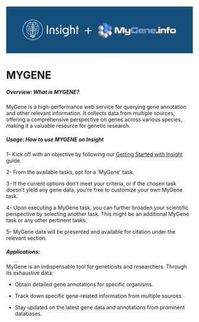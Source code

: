 ![](/_static/features/insight_mygene.png)

# MYGENE

##### Overview: What is MYGENE?

MyGene is a high-performance web service for querying gene annotation and other relevant information. It collects data from multiple sources, offering a comprehensive perspective on genes across various species, making it a valuable resource for genetic research.

##### Usage: How to use MYGENE on Insight

1- Kick off with an objective by following our [Getting Started with Insight](../getting_started.md) guide.

2- From the available tasks, opt for a 'MyGene' task.

3- If the current options don't meet your criteria, or if the chosen task doesn't yield any gene data, you're free to customize your own MyGene task.

4- Upon executing a MyGene task, you can further broaden your scientific perspective by selecting another task. This might be an additional MyGene task or any other pertinent tasks.

5- MyGene data will be presented and available for citation under the relevant section.

##### Applications:

MyGene is an indispensable tool for geneticists and researchers. Through its exhaustive data:

- Obtain detailed gene annotations for specific organisms.

- Track down specific gene-related information from multiple sources.

- Stay updated on the latest gene data and annotations from prominent databases.